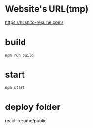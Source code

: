 # Website's URL(tmp)

https://hoshito-resume.com/

# build

```shell
npm run build
```

# start

```shell
npm start
```

# deploy folder

react-resume/public
